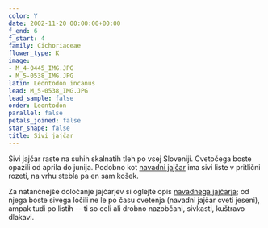 ```yaml
---
color: Y
date: 2002-11-20 00:00:00+00:00
f_end: 6
f_start: 4
family: Cichoriaceae
flower_type: K
image:
- M_4-0445_IMG.JPG
- M_5-0538_IMG.JPG
latin: Leontodon incanus
lead: M_5-0538_IMG.JPG
lead_sample: false
order: Leontodon
parallel: false
petals_joined: false
star_shape: false
title: Sivi jajčar
---
```

Sivi jajčar raste na suhih skalnatih tleh po vsej Sloveniji. Cvetočega boste opazili od aprila do junija. Podobno kot [navadni jajčar](../leontodonhispidusdanubialis/) ima sivi liste v pritlični rozeti, na vrhu stebla pa en sam košek.

Za natančnejše določanje jajčarjev si oglejte opis [navadnega jajčarja](../leontodonhispidusdanubialis/); od njega boste sivega ločili ne le po času cvetenja (navadni jajčar cveti jeseni), ampak tudi po listih -- ti so celi ali drobno nazobčani, sivkasti, kuštravo dlakavi.
